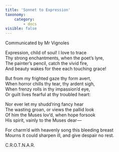 ```yaml
---
title: 'Sonnet to Expression'
taxonomy:
    category:
        - docs
visible: false
---
```


<div class="author">Communicated by Mr Vignoles</div>

Expression, child of soul! I love to trace  
Thy strong enchantments, when the poet’s lyre,  
The painter’s pencil, catch the vivid fire,  
And beauty wakes for thee each touching grace!

But from my frighted gaze thy form avert,  
When horror chills thy tear, thy ardent sigh,  
When frenzy rolls in thy impassion’d eye,  
Or guilt lives fearful at thy troubled heart:

Nor ever let my shudd’ring fancy hear  
The wasting groan, or views the pallid look  
Of him the Muses lov’d, when hope forsook  
His spirit, vainly to the Muses dear — 

For charm’d with heavenly song this bleeding breast  
Mourns it could sharpen ill, and give despair no rest.

C.R.O.T.N.A.R.